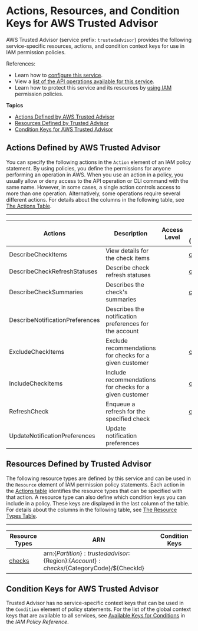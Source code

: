 # Actions, Resources, and Condition Keys for AWS Trusted Advisor<a name="list_awstrustedadvisor"></a>

AWS Trusted Advisor \(service prefix: `trustedadvisor`\) provides the following service\-specific resources, actions, and condition context keys for use in IAM permission policies\.

References:
+ Learn how to [configure this service](http://docs.aws.amazon.com/awssupport/latest/user/getting-started.html#trusted-advisor)\.
+ View a [list of the API operations available for this service](http://docs.aws.amazon.com/trustedadvisor/latest/APIReference/)\.
+ Learn how to protect this service and its resources by [using IAM](http://docs.aws.amazon.com/awssupport/latest/user/getting-started.html#trusted-advisoraccess_permissions.html) permission policies\.

**Topics**
+ [Actions Defined by AWS Trusted Advisor](#awstrustedadvisor-actions-as-permissions)
+ [Resources Defined by Trusted Advisor](#awstrustedadvisor-resources-for-iam-policies)
+ [Condition Keys for AWS Trusted Advisor](#awstrustedadvisor-policy-keys)

## Actions Defined by AWS Trusted Advisor<a name="awstrustedadvisor-actions-as-permissions"></a>

You can specify the following actions in the `Action` element of an IAM policy statement\. By using policies, you define the permissions for anyone performing an operation in AWS\. When you use an action in a policy, you usually allow or deny access to the API operation or CLI command with the same name\. However, in some cases, a single action controls access to more than one operation\. Alternatively, some operations require several different actions\. For details about the columns in the following table, see [The Actions Table](reference_policies_actions-resources-contextkeys.md#actions_table)\.


****  

| Actions | Description | Access Level | Resource Types \(\*required\) | Condition Keys | Dependent Actions | 
| --- | --- | --- | --- | --- | --- | 
| DescribeCheckItems | View details for the check items |   | [checks\*](#awstrustedadvisor-checks)  |  |  | 
| DescribeCheckRefreshStatuses | Describe check refresh statuses |   | [checks\*](#awstrustedadvisor-checks)  |  |  | 
| DescribeCheckSummaries | Describes the check's summaries |   | [checks\*](#awstrustedadvisor-checks)  |  |  | 
| DescribeNotificationPreferences | Describes the notification preferences for the account |   |  |  |  | 
| ExcludeCheckItems | Exclude recommendations for checks for a given customer |   | [checks\*](#awstrustedadvisor-checks)  |  |  | 
| IncludeCheckItems | Include recommendations for checks for a given customer |   | [checks\*](#awstrustedadvisor-checks)  |  |  | 
| RefreshCheck | Enqueue a refresh for the specified check |   | [checks\*](#awstrustedadvisor-checks)  |  |  | 
| UpdateNotificationPreferences | Update notification preferences  |   |  |  |  | 

## Resources Defined by Trusted Advisor<a name="awstrustedadvisor-resources-for-iam-policies"></a>

The following resource types are defined by this service and can be used in the `Resource` element of IAM permission policy statements\. Each action in the [Actions table](#awstrustedadvisor-actions-as-permissions) identifies the resource types that can be specified with that action\. A resource type can also define which condition keys you can include in a policy\. These keys are displayed in the last column of the table\. For details about the columns in the following table, see [The Resource Types Table](reference_policies_actions-resources-contextkeys.md#resources_table)\.


****  

| Resource Types | ARN | Condition Keys | 
| --- | --- | --- | 
| [checks](http://docs.aws.amazon.com/trustedadvisor/latest/APIReference/API_TrustedAdvisorCheckDescription.html) | arn:$\{Partition\}:trustedadvisor:$\{Region\}:$\{Account\}:checks/$\{CategoryCode\}/$\{CheckId\} |  | 

## Condition Keys for AWS Trusted Advisor<a name="awstrustedadvisor-policy-keys"></a>

Trusted Advisor has no service\-specific context keys that can be used in the `Condition` element of policy statements\. For the list of the global context keys that are available to all services, see [Available Keys for Conditions](http://docs.aws.amazon.com/IAM/latest/UserGuide/reference_policies_condition-keys.html#AvailableKeys) in the *IAM Policy Reference*\.